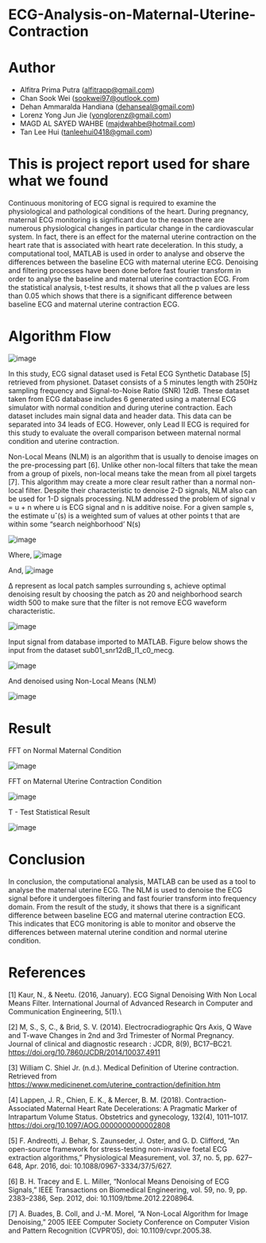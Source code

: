 # ECG-Analysis-on-Maternal-Uterine-Contraction
# Author
- Alfitra Prima Putra (alfitrapp@gmail.com)
- Chan Sook Wei (sookwei97@outlook.com)
- Dehan Ammaralda Handiana (dehanseal@gmail.com)
- Lorenz Yong Jun Jie (yonglorenz@gmail.com)
- MAGD AL SAYED WAHBE (majdwahbe@hotmail.com)
- Tan Lee Hui (tanleehui0418@gmail.com)
# This is project report used for share what we found

Continuous monitoring of ECG signal is required to examine the physiological and pathological conditions of the heart. During pregnancy, maternal ECG monitoring is significant due to the reason there are numerous physiological changes in particular change in the cardiovascular system. In fact, there is an effect for the maternal uterine contraction on the heart rate that is associated with heart rate deceleration. In this study, a computational tool, MATLAB is used in order  to analyse and observe the differences between the baseline ECG with maternal uterine ECG. Denoising and filtering processes have been done before fast fourier transform in order to analyse the baseline and maternal uterine contraction ECG. From the statistical analysis, t-test results, it shows that all the p values are less than 0.05 which shows that there is a significant difference between baseline ECG and maternal uterine contraction ECG.


# Algorithm Flow

![image](https://user-images.githubusercontent.com/57104367/155844601-4b9f1b4a-9c4b-4ab5-87c4-076f3b1328d8.png)

In this study, ECG signal dataset used is Fetal ECG Synthetic Database [5] retrieved from physionet. Dataset consists of a 5 minutes length with 250Hz sampling frequency and Signal-to-Noise Ratio (SNR) 12dB. These dataset taken from ECG database includes 6 generated using a maternal ECG simulator with normal condition and during uterine contraction.
Each dataset includes main signal data and header data. This data can be separated into 34 leads of ECG. However, only Lead II ECG is required for this study to evaluate the overall comparison between maternal normal condition and uterine contraction.

Non-Local Means (NLM) is an algorithm that is usually to denoise images on the pre-processing part [6]. Unlike other non-local filters that take the mean from a group of  pixels, non-local means take the mean from all pixel targets [7]. This algorithm may create a more clear result rather than a normal non-local filter.
Despite their characteristic to denoise 2-D signals, NLM also can be used for 1-D signals processing. NLM addressed the problem of signal v = u + n where u is ECG signal and n is additive noise. For a given sample s, the estimate uˆ(s) is a weighted sum of values at other points t that are within some “search neighborhood’ N(s)


![image](https://user-images.githubusercontent.com/57104367/155844642-4102ef10-0f9c-4a28-bc53-2cd593c6bbb7.png)


Where,
![image](https://user-images.githubusercontent.com/57104367/155844646-57a99417-182d-4dfe-8e34-b60cd258560c.png)


And,
![image](https://user-images.githubusercontent.com/57104367/155844649-a9d22f5f-b3d3-4484-b200-7725fdd5c56e.png)

Δ represent as local patch samples surrounding s, achieve optimal denoising result by choosing the patch as 20 and neighborhood search width 500 to make sure that the filter is not remove ECG waveform characteristic.



![image](https://user-images.githubusercontent.com/57104367/155844657-97254cd6-1b9a-4931-b187-e2f7d1adc0dd.png)



Input signal from database imported to MATLAB. Figure below shows the input from the dataset sub01_snr12dB_l1_c0_mecg.



![image](https://user-images.githubusercontent.com/57104367/155844661-455fd1ea-bae1-4517-8f59-bef8d74940b1.png)



And denoised using Non-Local Means (NLM)


![image](https://user-images.githubusercontent.com/57104367/155844685-d2d28be4-dba5-4d66-88f2-d65c0d45b6d5.png)



# Result

FFT on Normal Maternal Condition


![image](https://user-images.githubusercontent.com/57104367/155844732-6a98e539-f7db-473a-b901-321723565ae6.png)




FFT on Maternal Uterine Contraction Condition




![image](https://user-images.githubusercontent.com/57104367/155844741-f09075fd-fc0b-40ec-a668-3e76ffe37ea2.png)



T - Test Statistical Result


![image](https://user-images.githubusercontent.com/57104367/155844556-19a7337b-6dcb-4452-b41c-ae02a5a2f019.png)


# Conclusion

In conclusion, the computational analysis, MATLAB can be used as a tool to analyse the maternal uterine ECG. The NLM is used to denoise the ECG signal before it undergoes filtering and fast fourier transform into frequency domain. From the result of the study, it shows that there is a significant difference between baseline ECG and maternal uterine contraction ECG. This indicates that ECG monitoring is able to monitor and observe the differences between maternal uterine condition and normal uterine condition.


# References

[1]  Kaur, N., & Neetu. (2016, January). ECG Signal Denoising With Non Local Means Filter. International Journal of Advanced Research in Computer and Communication Engineering, 5(1).\

[2]  M, S., S, C., & Brid, S. V. (2014). Electrocradiographic Qrs Axis, Q Wave and T-wave Changes in 2nd and 3rd Trimester of Normal Pregnancy. Journal of clinical and diagnostic research : JCDR, 8(9), BC17–BC21. https://doi.org/10.7860/JCDR/2014/10037.4911

[3]  William C. Shiel Jr. (n.d.). Medical Definition of Uterine contraction. Retrieved from https://www.medicinenet.com/uterine_contraction/definition.htm
 
[4]  Lappen, J. R., Chien, E. K., & Mercer, B. M. (2018). 		Contraction-Associated Maternal Heart Rate Decelerations: A 	Pragmatic Marker of Intrapartum Volume Status. Obstetrics and 	gynecology, 132(4), 1011–1017. 				https://doi.org/10.1097/AOG.0000000000002808

[5]  F. Andreotti, J. Behar, S. Zaunseder, J. Oster, and G. D. Clifford, “An 	open-source framework for stress-testing non-invasive foetal ECG 	extraction algorithms,” Physiological Measurement, vol. 37, no. 5, 	pp. 627–648, Apr. 2016, doi: 10.1088/0967-3334/37/5/627.

[6]  B. H. Tracey and E. L. Miller, “Nonlocal Means Denoising of ECG 	Signals,” IEEE Transactions on Biomedical Engineering, vol. 59, no. 	9, pp. 2383–2386, Sep. 2012, doi: 10.1109/tbme.2012.2208964.

[7]  A. Buades, B. Coll, and J.-M. Morel, “A Non-Local Algorithm for 	Image Denoising,” 2005 IEEE Computer Society Conference on 	Computer Vision and Pattern Recognition (CVPR’05), doi: 		10.1109/cvpr.2005.38.
